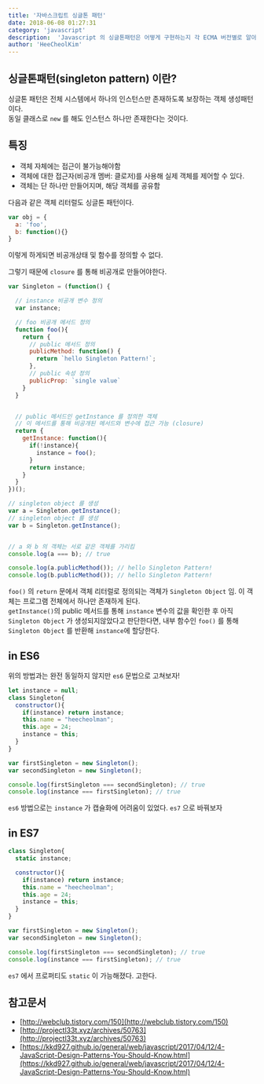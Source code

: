 ```yaml
---
title: '자바스크립트 싱글톤 패턴'
date: 2018-06-08 01:27:31
category: 'javascript'
description:  'Javascript 의 싱글톤패턴은 어떻게 구현하는지 각 ECMA 버전별로 알아봅니다.'
author: 'HeeCheolKim'
---
```


## 싱글톤패턴(singleton pattern) 이란?

싱글톤 패턴은 전체 시스템에서 하나의 인스턴스만 존재하도록 보장하는 객체 생성패턴이다.  
동일 클래스로 `new` 를 해도 인스턴스 하나만 존재한다는 것이다.

## 특징
* 객체 자체에는 접근이 불가능해야함  
* 객체에 대한 접근자(비공개 멤버: 클로저)를 사용해 실제 객체를 제어할 수 있다.
* 객체는 단 하나만 만들어지며, 해당 객체를 공유함

다음과 같은 객체 리터럴도 싱글톤 패턴이다.

```javascript
var obj = {
  a: 'foo',
  b: function(){}
}
```

이렇게 하게되면 비공개상태 및 함수를 정의할 수 없다.

그렇기 때문에 `closure` 를 통해 비공개로 만들어야한다.

```javascript
var Singleton = (function() {

  // instance 비공개 변수 정의
  var instance;

  // foo 비공개 메서드 정의
  function foo(){
    return {
      // public 메서드 정의
      publicMethod: function() {
        return `hello Singleton Pattern!`;
      },
      // public 속성 정의
      publicProp: `single value`
    }
  }


  // public 메서드인 getInstance 를 정의한 객체
  // 이 메서드를 통해 비공개된 메서드와 변수에 접근 가능 (closure)
  return {
    getInstance: function(){
      if(!instance){
        instance = foo();
      }
      return instance;
    }
  }
})();

// singleton object 를 생성
var a = Singleton.getInstance();
// singleton object 를 생성
var b = Singleton.getInstance();


// a 와 b 의 객체는 서로 같은 객체를 가리킴
console.log(a === b); // true

console.log(a.publicMethod()); // hello Singleton Pattern!
console.log(b.publicMethod()); // hello Singleton Pattern!
```

`foo()` 의 `return` 문에서 객체 리터럴로 정의되는 객체가 `Singleton Object` 임. 이 객체는 프로그램 전체에서 하나만 존재하게 된다.  
`getInstance()`의 public 메서드를 통해 `instance` 변수의 값을 확인한 후 아직 `Singleton Object` 가 생성되지않았다고 판단한다면, 내부 함수인 `foo()` 를 통해 `Singleton Object` 를 반환해 `instance`에 할당한다.


## in ES6

위의 방법과는 완전 동일하지 않지만 `es6` 문법으로 고쳐보자!

```javascript
let instance = null;
class Singleton{
  constructor(){
    if(instance) return instance;
    this.name = "heecheolman";
    this.age = 24;
    instance = this;
  }
}

var firstSingleton = new Singleton();
var secondSingleton = new Singleton();

console.log(firstSingleton === secondSingleton); // true
console.log(instance === firstSingleton); // true
```

`es6` 방법으로는 `instance` 가 캡슐화에 어려움이 있었다. `es7` 으로 바꿔보자

## in ES7

```javascript
class Singleton{
  static instance;

  constructor(){
    if(instance) return instance;
    this.name = "heecheolman";
    this.age = 24;
    instance = this;
  }
}

var firstSingleton = new Singleton();
var secondSingleton = new Singleton();

console.log(firstSingleton === secondSingleton); // true
console.log(instance === firstSingleton); // true
```

`es7` 에서 프로퍼티도 `static` 이 가능해졌다. 고한다.

## 참고문서
* [http://webclub.tistory.com/150](http://webclub.tistory.com/150)  
* [http://projectl33t.xyz/archives/50763](http://projectl33t.xyz/archives/50763)  
* [https://kkd927.github.io/general/web/javascript/2017/04/12/4-JavaScript-Design-Patterns-You-Should-Know.html](https://kkd927.github.io/general/web/javascript/2017/04/12/4-JavaScript-Design-Patterns-You-Should-Know.html)
